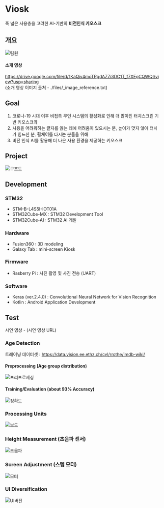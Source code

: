 # Viosk
폭 넓은 사용층을 고려한 AI-기반의 **비전인식 키오스크**     

## 개요
![팀원](https://user-images.githubusercontent.com/20160685/103464867-5f96cf80-4d7a-11eb-9195-0ad0df3b8d86.JPG)

#### 소개 영상 
https://drive.google.com/file/d/1KaQiv4moTRgdAZZi3DC1T_f7XEgCQWQI/view?usp=sharing   
(소개 영상 이미지 출처 - ./files/_image_reference.txt)


## Goal
1) 코로나-19 시대 이후 비접촉 무인 시스템의 활성화로 인해 더 많아진 터치스크린 기반 키오스크의
2) 사용을 어려워하는 글자를 읽는 데에 어려움이 있으시는 분, 높이가 맞지 않아 터치가 힘드신 분, 휠체어를 타시는 분들을 위해
3) 비전 인식 AI를 활용해 더 나은 사용 환경을 제공하는 키오스크

## Project
![구조도](https://user-images.githubusercontent.com/20160685/103464856-5279e080-4d7a-11eb-96b9-679e7fc523df.JPG)


## Development
### STM32
- STM-B-L4S5I-IOT01A 
- STM32Cube-MX : STM32 Development Tool
- STM32Cube-AI : STM32 AI 개발

### Hardware 
- Fusion360 : 3D modeling
- Galaxy Tab : mini-screen Kiosk

### Firmware
- Rasberry Pi : 사진 촬영 및 사진 전송 (UART)

### Software
- Keras (ver.2.4.0) : Convolutional Neural Network for Vision Recognition
- Kotlin : Android Application Development

   
## Test
시연 영상 - (시연 영상 URL)


### Age Detection
트레이닝 데이터셋 : https://data.vision.ee.ethz.ch/cvl/rrothe/imdb-wiki/

#### Preprocessing (Age group distribution)
![프리프로세싱](https://user-images.githubusercontent.com/20160685/103465050-94efed00-4d7b-11eb-9887-f54f2f342dcb.JPG)

#### Training/Evaluation (about 93% Accuracy)
![정확도](https://user-images.githubusercontent.com/20160685/103465046-8efa0c00-4d7b-11eb-88bf-2392bb91d23f.JPG)

### Processing Units
![보드](https://user-images.githubusercontent.com/20160685/103464992-6eca4d00-4d7b-11eb-9632-8b5e38db922c.JPG)

### Height Measurement (초음파 센서)
![초음파](https://user-images.githubusercontent.com/20160685/103465089-f2843980-4d7b-11eb-8caa-104c3e70343a.JPG)

### Screen Adjustment (스텝 모터)
![모터](https://user-images.githubusercontent.com/20160685/103464970-50645180-4d7b-11eb-9484-88069401e48f.JPG)

### UI Diversification
![UI버전](https://user-images.githubusercontent.com/20160685/103465170-aab1e200-4d7c-11eb-8c33-5f51f0a9ce15.JPG)

